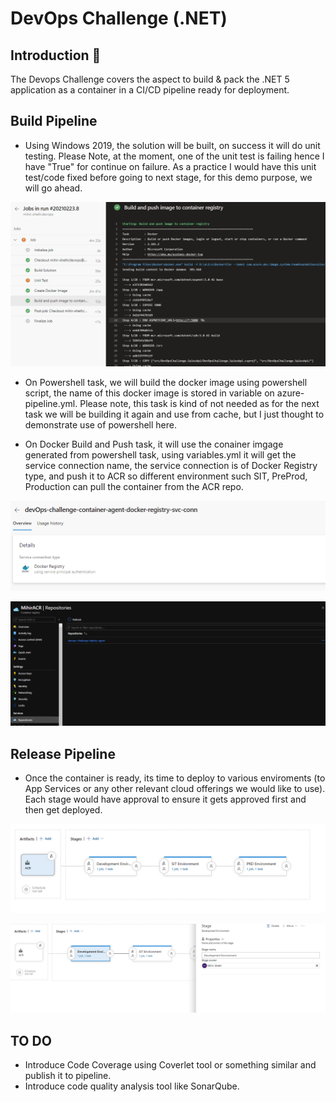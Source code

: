 # DevOps Challenge (.NET)

## Introduction :wave:

The Devops Challenge covers the aspect to build & pack the .NET 5 application as a container in a CI/CD pipeline ready for deployment.

## Build Pipeline

- Using Windows 2019, the solution will be built, on success it will do unit testing. Please Note, at the moment, one of the unit test is failing hence I have "True" for continue on failure. As a practice I would have this unit test/code fixed before going to next stage, for this demo purpose, we will go ahead.

![Build-Pipeline](Images/Build-Pipeline.png)

- On Powershell task, we will build the docker image using powershell script, the name of this docker image is stored in variable on azure-pipeline.yml. Please note, this task is kind of not needed as for the next task we will be building it again and use from cache, but I just thought to demonstrate use of powershell here.

- On Docker Build and Push task, it will use the conainer imgage generated from powershell task, using variables.yml it will get the service connection name, the service connection is of Docker Registry type, and push it to ACR so different environment such SIT, PreProd, Production can pull the container from the ACR repo.

![Service-Connection](Images/Service-Connection.png)

![ACR](Images/ACR.png)

## Release Pipeline

- Once the container is ready, its time to deploy to various enviroments (to App Services or any other relevant cloud offerings we would like to use). Each stage would have approval to ensure it gets approved first and then get deployed.

![Release-Pipeline](Images/Release-Pipeline.png)

![Stage-Approval](Images/Stage-Approval.png)

## TO DO

- Introduce Code Coverage using Coverlet tool or something similar and publish it to pipeline.
- Introduce code quality analysis tool like SonarQube.
